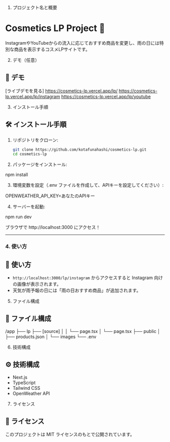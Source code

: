 1. プロジェクト名と概要

# Cosmetics LP Project 🌿
InstagramやYouTubeからの流入に応じておすすめ商品を変更し、雨の日には特別な商品を表示するコスメLPサイトです。

2. デモ（任意）

## 🚀 デモ
[ライブデモを見る]
https://cosmetics-lp.vercel.app/lp/
https://cosmetics-lp.vercel.app/lp/instagram
https://cosmetics-lp.vercel.app/lp/youtube

3. インストール手順

## 🛠️ インストール手順

1. リポジトリをクローン:
   ```bash
   git clone https://github.com/kotafunahashi/cosmetics-lp.git
   cd cosmetics-lp

2. パッケージをインストール:

npm install

3. 環境変数を設定（.env ファイルを作成して、APIキーを設定してください）:

OPENWEATHER_API_KEY=あなたのAPIキー

4. サーバーを起動:

npm run dev

ブラウザで http://localhost:3000 にアクセス！


---

### 4. **使い方**

## 📖 使い方

- `http://localhost:3000/lp/instagram` からアクセスすると Instagram 向けの画像が表示されます。
- 天気が雨予報の日には「雨の日おすすめ商品」が追加されます。  

5. ファイル構成

## 📂 ファイル構成

/app ├── lp 
     ├── [source] │
        │ └── page.tsx
     │ └── page.tsx
├── public │
     ├── products.json
     │ └── images
 └── .env

 6. 技術構成

 ## ⚙️ 技術構成

- Next.js
- TypeScript
- Tailwind CSS
- OpenWeather API

7. ライセンス

## 📄 ライセンス
このプロジェクトは MIT ライセンスのもとで公開されています。
